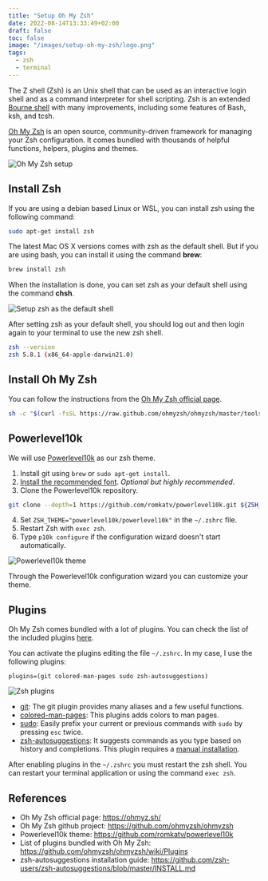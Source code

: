 ```yaml
---
title: "Setup Oh My Zsh"
date: 2022-08-14T13:33:49+02:00
draft: false
toc: false
image: "/images/setup-oh-my-zsh/logo.png"
tags:
  - zsh
  - terminal
---
```

The Z shell (Zsh) is an Unix shell that can be used as an interactive login shell and as a command interpreter for shell scripting. Zsh is an extended [Bourne shell](https://en.wikipedia.org/wiki/Bourne_shell) with many improvements, including some features of Bash, ksh, and tcsh.

[Oh My Zsh](https://ohmyz.sh/) is an open source, community-driven framework for managing your Zsh configuration. It comes bundled with thousands of helpful functions, helpers, plugins and themes.

![Oh My Zsh setup](/images/setup-oh-my-zsh/my-setup.png)

## Install Zsh

If you are using a debian based Linux or WSL, you can install zsh using the following command:

```bash
sudo apt-get install zsh
```

The latest Mac OS X versions comes with zsh as the default shell. But if you are using bash, you can install it using the command **brew**:

```bash
brew install zsh
```

When the installation is done, you can set zsh as your default shell using the command **chsh**.

![Setup zsh as the default shell](/images/setup-oh-my-zsh/change-to-zsh-on-mac.png#center)

After setting zsh as your default shell, you should log out and then login again to your terminal to use the new zsh shell.

```bash
zsh --version
zsh 5.8.1 (x86_64-apple-darwin21.0)
```

## Install Oh My Zsh

You can follow the instructions from the [Oh My Zsh official page](https://ohmyz.sh/#install).

```bash
sh -c "$(curl -fsSL https://raw.github.com/ohmyzsh/ohmyzsh/master/tools/install.sh)"
```

## Powerlevel10k

We will use [Powerlevel10k](https://github.com/romkatv/powerlevel10k) as our zsh theme.

1. Install git using `brew` or `sudo apt-get install`.
2. [Install the recommended font](https://github.com/romkatv/powerlevel10k#meslo-nerd-font-patched-for-powerlevel10k). *Optional but highly recommended*.
3. Clone the Powerlevel10k repository.
```bash
git clone --depth=1 https://github.com/romkatv/powerlevel10k.git ${ZSH_CUSTOM:-$HOME/.oh-my-zsh/custom}/themes/powerlevel10k
```
4. Set `ZSH_THEME="powerlevel10k/powerlevel10k"` in the `~/.zshrc` file.
5. Restart Zsh with `exec zsh`.
6. Type `p10k configure` if the configuration wizard doesn't start automatically.

![Powerlevel10k theme](/images/setup-oh-my-zsh/powerlevel10k.png#center)

Through the Powerlevel10k configuration wizard you can customize your theme.

## Plugins

Oh My Zsh comes bundled with a lot of plugins. You can check the list of the included plugins [here](https://github.com/ohmyzsh/ohmyzsh/wiki/Plugins).

You can activate the plugins editing the file `~/.zshrc`. In my case, I use the following plugins:

`plugins=(git colored-man-pages sudo zsh-autosuggestions)`

![Zsh plugins](/images/setup-oh-my-zsh/zsh-plugins.png#center)

* [git](https://github.com/ohmyzsh/ohmyzsh/tree/master/plugins/git): The git plugin provides many aliases and a few useful functions.
* [colored-man-pages](https://github.com/ohmyzsh/ohmyzsh/tree/master/plugins/colored-man-pages): This plugins adds colors to man pages.
* [sudo](https://github.com/ohmyzsh/ohmyzsh/tree/master/plugins/sudo): Easily prefix your current or previous commands with `sudo` by pressing `esc` twice.
* [zsh-autosuggestions](https://github.com/zsh-users/zsh-autosuggestions/blob/master/INSTALL.md): It suggests commands as you type based on history and completions. This plugin requires a [manual installation](https://github.com/zsh-users/zsh-autosuggestions/blob/master/INSTALL.md).

After enabling plugins in the `~/.zshrc` you must restart the zsh shell. You can restart your terminal application or using the command `exec zsh`.

## References

* Oh My Zsh official page: https://ohmyz.sh/
* Oh My Zsh github project: https://github.com/ohmyzsh/ohmyzsh
* Powerlevel10k theme: https://github.com/romkatv/powerlevel10k
* List of plugins bundled with Oh My Zsh: https://github.com/ohmyzsh/ohmyzsh/wiki/Plugins
* zsh-autosuggestions installation guide: https://github.com/zsh-users/zsh-autosuggestions/blob/master/INSTALL.md